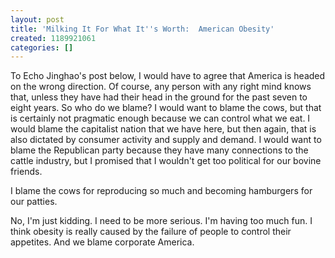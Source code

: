 ```yaml
---
layout: post
title: 'Milking It For What It''s Worth:  American Obesity'
created: 1189921061
categories: []
---
```

To Echo Jinghao's post below, I would have to agree that America is headed on the wrong direction.  Of course, any person with any right mind knows that, unless they have had their head in the ground for the past seven to eight years.  So who do we blame?  I would want to blame the cows, but that is certainly not pragmatic enough because we can control what we eat.  I would blame the capitalist nation that we have here, but then again, that is also dictated by consumer activity and supply and demand.  I would want to blame the Republican party because they have many connections to the cattle industry, but I promised that I wouldn't get too political for our bovine friends.  

I blame the cows for reproducing so much and becoming hamburgers for our patties.

No, I'm just kidding.  I need to be more serious.  I'm having too much fun.  I think obesity is really caused by the failure of people to control their appetites.  And we blame corporate America.  

